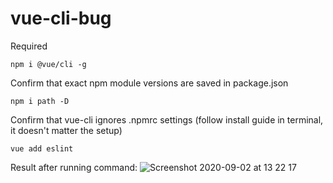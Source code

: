 # vue-cli-bug

Required
```
npm i @vue/cli -g
```

Confirm that exact npm module versions are saved in package.json
```
npm i path -D
```

Confirm that vue-cli ignores .npmrc settings (follow install guide in terminal, it doesn't matter the setup)

```
vue add eslint 
```

Result after running command:
![Screenshot 2020-09-02 at 13 22 17](https://user-images.githubusercontent.com/391833/91975475-c0a48d00-ed1f-11ea-8d19-26010a802ec5.png)
